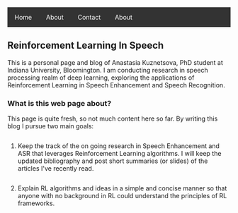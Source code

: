 <style>
ul {
  list-style-type: none;
  margin: 0;
  padding: 0;
  overflow: hidden;
  background-color: #333;
}

li {
  float: left;
}

li a {
  display: block;
  color: white;
  text-align: center;
  padding: 14px 16px;
  text-decoration: none;
}

li a:hover {
  background-color: #111;
}
</style>

<ul>
  <li><a class="active" href="#home">Home</a></li>
  <li><a href="https://ana-kuznetsova.github.io/about">About</a></li>
  <li><a href="#contact">Contact</a></li>
  <li><a href="#about">About</a></li>
</ul>

## Reinforcement Learning In Speech

This is a personal page and blog of Anastasia Kuznetsova, PhD student at Indiana University, Bloomington. I am conducting research in speech processing realm of deep learning, exploring the applications of Reinforcement Learning in Speech Enhancement and Speech Recognition.

### What is this web page about?
This page is quite fresh, so not much content here so far. By writing this blog I pursue two main goals:

1. Keep the track of the on going research in Speech Enhancement and ASR that leverages Reinforcement Learning algorithms. I will keep the updated bibliography and post short summaries (or slides) of the articles I've recently read.
 
2. Explain RL algorithms and ideas in a simple and concise manner so that anyone with no background in RL could understand the principles of RL frameworks.